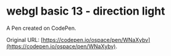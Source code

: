 # webgl basic 13 - direction light

A Pen created on CodePen.

Original URL: [https://codepen.io/ospace/pen/WNaXybv](https://codepen.io/ospace/pen/WNaXybv).

